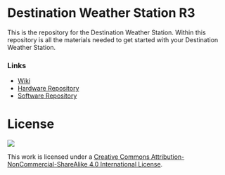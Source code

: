 # Destination Weather Station R3
This is the repository for the Destination Weather Station. Within this repository is all the materials needed to get started with your Destination Weather Station.

### Links

* [Wiki](https://github.com/Destination-SPACE/Weather-Station-r3/wiki)
* [Hardware Repository](https://github.com/Destination-SPACE/Weather-Station-r3-Hardware)
* [Software Repository](https://github.com/Destination-SPACE/Weather-Station-r3-Software)

# License
![](https://licensebuttons.net/l/by-nc-sa/4.0/88x31.png)

This work is licensed under a [Creative Commons Attribution-NonCommercial-ShareAlike 4.0 International License](https://creativecommons.org/licenses/by-nc-sa/4.0/).
